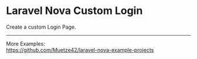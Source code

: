 # Laravel Nova Custom Login

Create a custom Login Page.

---

More Examples:  
https://github.com/Muetze42/laravel-nova-example-projects
